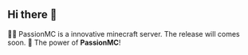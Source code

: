 ## Hi there 👋


🙋‍♀️ PassionMC is a innovative minecraft server. The release will comes soon.
🧙 The power of **PassionMC**!
